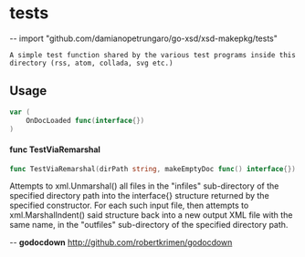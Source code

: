# tests
--
    import "github.com/damianopetrungaro/go-xsd/xsd-makepkg/tests"

	A simple test function shared by the various test programs inside this directory (rss, atom, collada, svg etc.)

## Usage

```go
var (
	OnDocLoaded func(interface{})
)
```

#### func  TestViaRemarshal

```go
func TestViaRemarshal(dirPath string, makeEmptyDoc func() interface{})
```
Attempts to xml.Unmarshal() all files in the "infiles" sub-directory of the
specified directory path into the interface{} structure returned by the
specified constructor. For each such input file, then attempts to
xml.MarshalIndent() said structure back into a new output XML file with the same
name, in the "outfiles" sub-directory of the specified directory path.

--
**godocdown** http://github.com/robertkrimen/godocdown